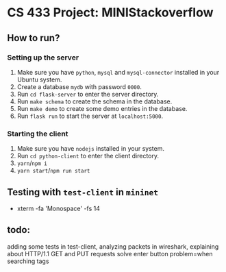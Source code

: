 # CS 433 Project: MINIStackoverflow

## How to run?

### Setting up the server

1. Make sure you have `python`, `mysql` and `mysql-connector` installed in your Ubuntu system.
2. Create a database `mydb` with password `0000`.
3. Run `cd flask-server` to enter the server directory.
4. Run `make schema` to create the schema in the database.
5. Run `make demo` to create some demo entries in the database.
6. Run `flask run` to start the server at `localhost:5000`.

### Starting the client

1. Make sure you have `nodejs` installed in your system.
2. Run `cd python-client` to enter the client directory.
3. `yarn`/`npm i`
4. `yarn start`/`npm run start`

## Testing with `test-client` in `mininet`

- xterm -fa 'Monospace' -fs 14

## todo:

adding some tests in test-client,
analyzing packets in wireshark,
explaining about HTTP/1.1 GET and PUT requests
solve enter button problem=when searching tags
